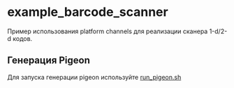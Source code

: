 # example_barcode_scanner

Пример использования platform channels для реализации сканера 1-d/2-d кодов. 

## Генерация Pigeon

Для запуска генерации pigeon используйте [run_pigeon.sh](https://github.com/articles-simbirsoft/flutter_platform_channel_barcode_scenner_examle/blob/main/run_pigeon.sh)
